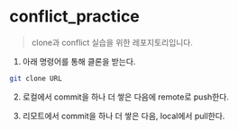 # conflict_practice
>clone과 conflict 실습을 위한 레포지토리입니다. 

1. 아래 명령어를 통해 클론을 받는다. 
```bash
git clone URL
```

2. 로컬에서 commit을 하나 더 쌓은 다음에 remote로 push한다. 

3. 리모트에서 commit을 하나 더 쌓은 다음, local에서 pull한다.
